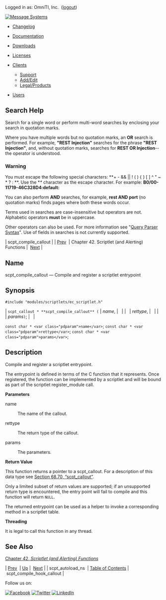 Logged in as: OmniTI, Inc.  ([logout](https://support.messagesystems.com/logout.php))

[![Message Systems](https://support.messagesystems.com/images/ms-white205.png)](https://support.messagesystems.com/start.php) 

*   [Changelog](https://support.messagesystems.com/start.php?show=changelog)
*   [Documentation](https://support.messagesystems.com/docs/)
*   [Downloads](https://support.messagesystems.com/start.php)

*   [Licenses](https://support.messagesystems.com/license_summary.php)
*   <a href="">Clients</a>
    *   [Support](https://support.messagesystems.com/cs.php)
    *   [Add/Edit](https://support.messagesystems.com/edit_client.php)
    *   [Legal/Products](https://support.messagesystems.com/edit_products.php)
*   [Users](https://support.messagesystems.com/edit_customer.php)

## Search Help

Search for a single word or perform multi-word searches by enclosing your search in quotation marks.

Where you have multiple words but no quotation marks, an **OR** search is performed. For example, **"REST Injection"** searches for the phrase **"REST Injection"**, and, without quotation marks, searches for **REST OR Injection**--the operator is understood.

### Warning

You must escape the following special characters: **+ - && || ! ( ) { } [ ] ^ " ~ * ? : \**. Use the **\** character as the escape character. For example: **B0/00-11719-46C328D4\:default\:**

You can also perform **AND** searches, for example, **rest AND port** (no quotation marks) finds pages where both these words occur.

Terms used in searches are case-insensitive but operators are not. Alphabetic operators **must** be in uppercase.

Other operators can also be used. For more information see "[Query Parser Syntax](https://lucene.apache.org/core/old_versioned_docs/versions/3_0_0/queryparsersyntax.html)". Use of fields in searches is not currently supported.

| scpt_compile_callout |
| [Prev](apis.scpt_autoload_ns.php)  | Chapter 42. Scriptlet (and Alerting) Functions |  [Next](apis.scpt_compile_hook_callout.php) |

<a name="apis.scpt_compile_callout"></a>
## Name

scpt_compile_callout — Compile and register a scriptlet entrypoint

## Synopsis

`#include "modules/scriptlets/ec_scriptlet.h"`

| `scpt_callout * **scpt_compile_callout** (` | <var class="pdparam">name</var>, |   |
|   | <var class="pdparam">rettype</var>, |   |
|   | <var class="pdparam">params</var>`)`; |   |

`const char * <var class="pdparam">name</var>`;
`const char * <var class="pdparam">rettype</var>`;
`const char * <var class="pdparam">params</var>`;<a name="idp31527824"></a>
## Description

Compile and register a scriptlet entrypoint.

The entrypoint is defined in terms of the C function that it represents. Once registered, the function can be implemented by a scriptlet and will be bound as part of the scriptlet register_module call.

**Parameters**

<dl class="variablelist">

<dt>name</dt>

<dd>

The name of the callout.

</dd>

<dt>rettype</dt>

<dd>

The return type of the callout.

</dd>

<dt>params</dt>

<dd>

The parameters.

</dd>

</dl>

**Return Value**

This function returns a pointer to a scpt_callout. For a description of this data type see [Section 68.70, “scpt_callout”](structs.scpt_callout.php "68.70. scpt_callout").

Only a limited subset of return values are supported; if an unsupported return type is encountered, the entry point will fail to compile and this function will return `NULL`.

The returned entrypoint can be used as a helper to invoke a corresponding method in a scriptlet table.

**Threading**

It is legal to call this function in any thread.

<a name="idp31540848"></a>
## See Also

[Chapter 42, *Scriptlet (and Alerting) Functions*](script.php "Chapter 42. Scriptlet (and Alerting) Functions") 

| [Prev](apis.scpt_autoload_ns.php)  | [Up](script.php) |  [Next](apis.scpt_compile_hook_callout.php) |
| scpt_autoload_ns  | [Table of Contents](index.php) |  scpt_compile_hook_callout |

Follow us on:

[![Facebook](https://support.messagesystems.com/images/icon-facebook.png)](http://www.facebook.com/messagesystems) [![Twitter](https://support.messagesystems.com/images/icon-twitter.png)](http://twitter.com/#!/MessageSystems) [![LinkedIn](https://support.messagesystems.com/images/icon-linkedin.png)](http://www.linkedin.com/company/message-systems)